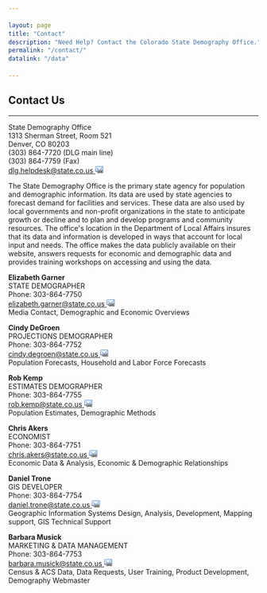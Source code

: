 ```yaml
---

layout: page
title: "Contact"
description: "Need Help? Contact the Colorado State Demography Office."
permalink: "/contact/"
datalink: "/data"
    
---
```

## Contact Us
- - -
State Demography Office  
1313 Sherman Street, Room 521  
Denver, CO 80203  
(303) 864-7720 (DLG main line)  
(303) 864-7759 (Fax)  
[dlg.helpdesk@state.co.us ![email](/images/email_link.png 'send email')](mailto:dlg.helpdesk@state.co.us)  

The State Demography Office is the primary state agency for population and demographic information. Its data are used by state agencies to forecast demand for facilities and services. These data are also used by local governments and non-profit organizations in the state to anticipate growth or decline and to plan and develop programs and community resources. The office's location in the Department of Local Affairs insures that its data and information is developed in ways that account for local input and needs. The office makes the data publicly available on their website, answers requests for economic and demographic data and provides training workshops on accessing and using the data.  

**Elizabeth Garner**  
STATE DEMOGRAPHER  
Phone: 303-864-7750  
[elizabeth.garner@state.co.us ![email](/images/email_link.png 'send email')](mailto:elizabeth.garner@state.co.us)  
Media Contact, Demographic and Economic Overviews  

**Cindy DeGroen**  
PROJECTIONS DEMOGRAPHER  
Phone: 303-864-7752  
[cindy.degroen@state.co.us ![email](/images/email_link.png 'send email')](mailto:cindy.degroen@state.co.us)  
Population Forecasts, Household and Labor Force Forecasts  

**Rob Kemp**  
ESTIMATES DEMOGRAPHER  
Phone: 303-864-7755  
[rob.kemp@state.co.us ![email](/images/email_link.png 'send email')](mailto:rob.kemp@state.co.us)  
Population Estimates, Demographic Methods  

**Chris Akers**  
ECONOMIST  
Phone: 303-864-7751  
[chris.akers@state.co.us ![email](/images/email_link.png 'send email')](mailto:chris.akers@state.co.us)  
Economic Data & Analysis, Economic & Demographic Relationships  

**Daniel Trone**  
GIS DEVELOPER  
Phone: 303-864-7754  
[daniel.trone@state.co.us ![email](/images/email_link.png 'send email')](mailto:daniel.trone@state.co.us)  
Geographic Information Systems Design, Analysis, Development, Mapping support, GIS Technical Support  

**Barbara Musick**  
MARKETING & DATA MANAGEMENT  
Phone: 303-864-7753  
[barbara.musick@state.co.us ![email](/images/email_link.png 'send email')](mailto:barbara.musick@state.co.us)  
Census & ACS Data, Data Requests, User Training, Product Development, Demography Webmaster  

